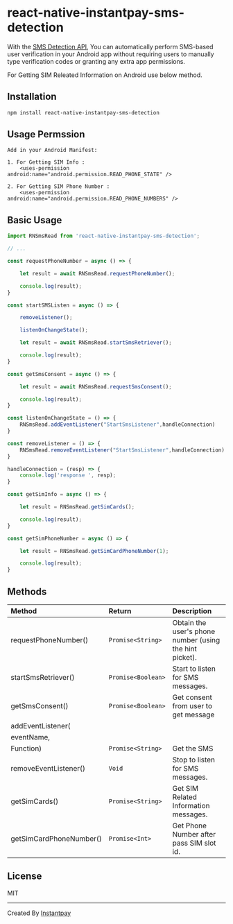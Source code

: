 # react-native-instantpay-sms-detection

With the [SMS Detection API](https://developers.google.com/identity/sms-retriever/overview), You can automatically perform SMS-based user verification in your Android app without requiring users to manually type verification codes or granting any extra app permissions.

For Getting SIM Releated Information on Android use below method.

## Installation

```sh
npm install react-native-instantpay-sms-detection
```

## Usage Permssion

```
Add in your Android Manifest:

1. For Getting SIM Info :
    <uses-permission android:name="android.permission.READ_PHONE_STATE" />

2. For Getting SIM Phone Number :
    <uses-permission android:name="android.permission.READ_PHONE_NUMBERS" />

```

## Basic Usage


```js
import RNSmsRead from 'react-native-instantpay-sms-detection';

// ...

const requestPhoneNumber = async () => {

    let result = await RNSmsRead.requestPhoneNumber();

    console.log(result);
}

const startSMSListen = async () => {

    removeListener();

    listenOnChangeState(); 

    let result = await RNSmsRead.startSmsRetriever();

    console.log(result);
}

const getSmsConsent = async () => {

    let result = await RNSmsRead.requestSmsConsent();

    console.log(result);
}

const listenOnChangeState = () => {
    RNSmsRead.addEventListener("StartSmsListener",handleConnection)
}

const removeListener = () => {
    RNSmsRead.removeEventListener("StartSmsListener",handleConnection)
}

handleConnection = (resp) => {
    console.log('response ', resp);
}

const getSimInfo = async () => {

    let result = RNSmsRead.getSimCards();

    console.log(result);
}

const getSimPhoneNumber = async () => {

    let result = RNSmsRead.getSimCardPhoneNumber(1);

    console.log(result);
}
```

## Methods

| Method                          | Return             | Description                                             |
| :------------------------------ | :----------------- | :------------------------------------------------------ |
| requestPhoneNumber()            | `Promise<String>`  | Obtain the user's phone number (using the hint picket). |
| startSmsRetriever()             | `Promise<Boolean>` | Start to listen for SMS messages.                       |
| getSmsConsent()                 | `Promise<Boolean>` | Get consent from user to get message                    |
| addEventListener(               |                    |                                                         |
|    eventName,                   |                    |                                                         |
|    Function)                    | `Promise<String>`  | Get the SMS                                             |
| removeEventListener()           | `Void`             | Stop to listen for SMS messages.                        |
| getSimCards()                  | `Promise<String>`   | Get SIM Related Information messages.                        |
| getSimCardPhoneNumber()        | `Promise<Int>`     | Get Phone Number after pass SIM slot id.                              |

## License

MIT

---

Created By [Instantpay](https://www.instantpay.in)
